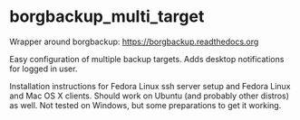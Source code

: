 borgbackup_multi_target
=======================

Wrapper around borgbackup: https://borgbackup.readthedocs.org

Easy configuration of multiple backup targets.
Adds desktop notifications for logged in user.

Installation instructions for Fedora Linux ssh server setup and Fedora Linux and Mac OS X clients.
Should work on Ubuntu (and probably other distros) as well.
Not tested on Windows, but some preparations to get it working.

